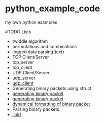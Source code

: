 # python_example_code
my own python examples

#TODO Lists
 * twiddle algorithm
 * permutations and combinations
 * logged data parsing(text)
 * TCP Client/Server
  * tcp_server
  * tcp_client
 * UDP Client/Server
  * [udp_server](http://www.binarytides.com/programming-udp-sockets-in-python/)
  * [udp_client](http://www.binarytides.com/programming-udp-sockets-in-python/)
 * Generating binary packets using struct
  * [generating binary packet](https://docs.python.org/2/library/struct.html)
  * [generating binary packet](http://pymotw.com/2/struct/)
  * [dynamical formatting of binary packet](http://stackoverflow.com/questions/3753589/packing-and-unpacking-variable-length-array-string-using-the-struct-module-in-py)
 * Parsing binary packets
  * [link1](https://docs.python.org/2/library/struct.html)
